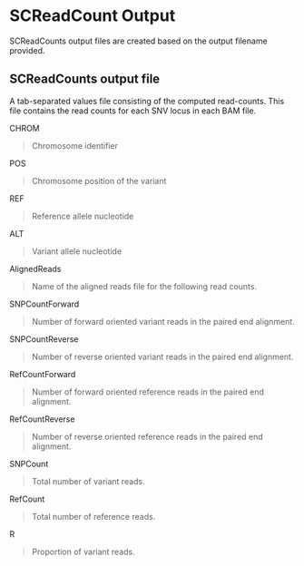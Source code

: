 # SCReadCount Output 

SCReadCounts output files are created based on the output filename provided. 

## SCReadCounts output file

A tab-separated values file consisting of the computed read-counts. This file contains the read counts
for each SNV locus in each BAM file.

CHROM
> Chromosome identifier

POS
> Chromosome position of the variant

REF
> Reference allele nucleotide

ALT
> Variant allele nucleotide

AlignedReads
> Name of the aligned reads file for the following read counts.

SNPCountForward
> Number of forward oriented variant reads in the paired end alignment.

SNPCountReverse
> Number of reverse oriented variant reads in the paired end alignment.

RefCountForward
> Number of forward oriented reference reads in the paired end alignment.

RefCountReverse
> Number of reverse oriented reference reads in the paired end alignment.

SNPCount
> Total number of variant reads.

RefCount
> Total number of reference reads.

R
> Proportion of variant reads.

